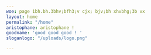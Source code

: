 ```yaml
---
woe: page 1bh.bh.3bhv;bfh3;v cjx; bjv;bh xhvbhg;3b vx
layout: home
permalink: "/home"
aristophane: aristophane !
goodname: 'good good good ! '
sloganlogo: "/uploads/logo.png"

---
```

